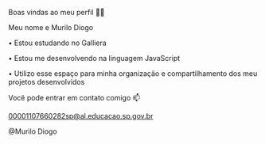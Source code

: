 Boas vindas ao meu perfil 💙💙

Meu nome e Murilo Diogo

• Estou estudando no Galliera

• Estou me desenvolvendo na linguagem JavaScript

• Utilizo esse espaço para minha organização e compartilhamento dos meu projetos desenvolvidos

Você pode entrar em contato comigo 📫

00001107660282sp@al.educacao.sp.gov.br

@Murilo Diogo
